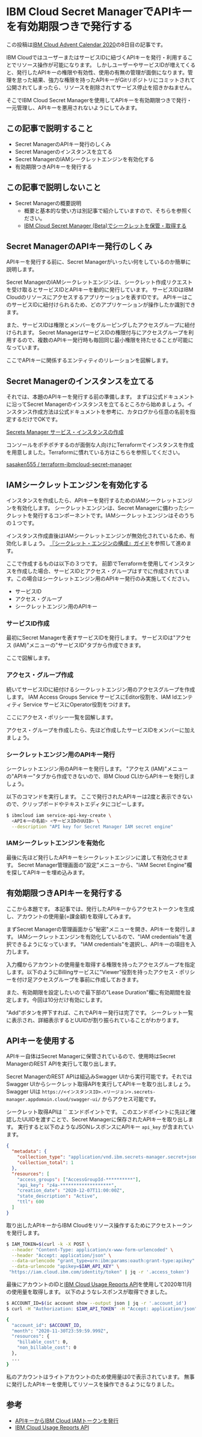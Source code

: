 # IBM Cloud Secret ManagerでAPIキーを有効期限つきで発行する

この投稿は[IBM Cloud Advent Calendar 2020](https://qiita.com/advent-calendar/2020/ibmcloud)の8日目の記事です。

IBM CloudではユーザーまたはサービスIDに紐づくAPIキーを発行・利用することでリソース操作が可能になります。
しかしユーザーやサービスIDが増えてくると、発行したAPIキーの権限や有効性、使用の有無の管理が面倒になります。管理を怠った結果、強力な権限を持ったAPIキーがGitリポジトリにコミットされて公開されてしまったら、リソースを削除されてサービス停止を招きかねません。

そこでIBM Cloud Secret Managerを使用してAPIキーを有効期限つきで発行・一元管理し、APIキーを悪用されないようにしてみます。


## この記事で説明すること

* Secret ManagerのAPIキー発行のしくみ
* Secret Managerのインスタンスを立てる
* Secret ManagerのIAMシークレットエンジンを有効化する
* 有効期限つきAPIキーを発行する


## この記事で説明しないこと

* Secret Managerの概要説明
  * 概要と基本的な使い方は別記事で紹介していますので、そちらを参照ください。
  * [IBM Cloud Secret Manager (Beta)でシークレットを保管・取得する](https://ponzmild.hatenablog.com/entry/2020/11/28/002322)


## Secret ManagerのAPIキー発行のしくみ

APIキーを発行する前に、Secret Managerがいったい何をしているのか簡単に説明します。

Secret ManagerのIAMシークレットエンジンは、シークレット作成リクエストを受け取るとサービスIDとAPIキーを動的に発行しています。
サービスIDはIBM Cloudのリソースにアクセスするアプリケーションを表すIDです。
APIキーはこのサービスIDに紐付けられるため、どのアプリケーションが操作したか識別できます。

また、サービスIDは権限とメンバーをグルーピングしたアクセスグループに紐付けられます。
Secret ManagerはサービスIDの権限付与にアクセスグループを利用するので、複数のAPIキー発行時も毎回同じ最小権限を持たせることが可能になっています。

ここでAPIキーに関係するエンティティのリレーションを図解します。


## Secret Managerのインスタンスを立てる

それでは、本題のAPIキーを発行する前の準備します。
まずは公式ドキュメントに沿ってSecret Managerのインスタンスを立てるところから始めましょう。インスタンス作成方法は公式ドキュメントを参考に、カタログから任意の名前を指定するだけでOKです。

[Secrets Manager サービス・インスタンスの作成](https://cloud.ibm.com/docs/secrets-manager?topic=secrets-manager-create-instance)

コンソールをポチポチするのが面倒な人向けにTerraformでインスタンスを作成を用意しました。Terraformに慣れている方はこちらを参照してください。

[sasaken555
/
terraform-ibmcloud-secret-manager](https://github.com/sasaken555/terraform-ibmcloud-secret-manager)

## IAMシークレットエンジンを有効化する

インスタンスを作成したら、APIキーを発行するためのIAMシークレットエンジンを有効化します。
シークレットエンジンは、Secret Managerに備わったシークレットを発行するコンポーネントです。IAMシークレットエンジンはそのうちの１つです。

インスタンス作成直後はIAMシークレットエンジンが無効化されているため、有効化しましょう。
[『シークレット・エンジンの構成』ガイド](https://cloud.ibm.com/docs/secrets-manager?topic=secrets-manager-secret-engines)を参照して進めます。

ここで作成するものは以下の３つです。
前節でTerraformを使用してインスタンスを作成した場合、サービスIDとアクセス・グループはすでに作成されています。この場合はシークレットエンジン用のAPIキー発行のみ実施してください。

* サービスID
* アクセス・グループ
* シークレットエンジン用のAPIキー

### サービスID作成

最初にSecret Managerを表すサービスIDを発行します。
サービスIDは"アクセス (IAM)"メニューの"サービスID"タブから作成できます。

ここで図解します。

### アクセス・グループ作成

続いてサービスIDに紐付けるシークレットエンジン用のアクセスグループを作成します。
IAM Access Groups Service サービスにEditor役割を、IAM Idエンティティ Service サービスにOperator役割をつけます。

ここにアクセス・ポリシー一覧を図解します。

アクセス・グループを作成したら、先ほど作成したサービスIDをメンバーに加えましょう。

### シークレットエンジン用のAPIキー発行

シークレットエンジン用のAPIキーを発行します。
"アクセス (IAM)"メニューの"APIキー"タブから作成できないので、IBM Cloud CLIからAPIキーを発行しましょう。

以下のコマンドを実行します。
ここで発行されたAPIキーは2度と表示できないので、クリップボードやテキストエディタにコピーします。

```bash
$ ibmcloud iam service-api-key-create \
  <APIキーの名前> <サービスIDのUUID> \
  --description "API key for Secret Manager IAM secret engine" 
```

### IAMシークレットエンジンを有効化

最後に先ほど発行したAPIキーをシークレットエンジンに渡して有効化させます。
Secret Manager管理画面の"設定"メニューから、"IAM Secret Engine"欄を探してAPIキーを埋め込みます。

## 有効期限つきAPIキーを発行する

ここから本題です。
本記事では、発行したAPIキーからアクセストークンを生成し、アカウントの使用量(=課金額)を取得してみます。

まずSecret Managerの管理画面から"秘密"メニューを開き、APIキーを発行します。
IAMシークレットエンジンを有効化しているので、"IAM credentials"を選択できるようになっています。
"IAM credentials"を選択し、APIキーの項目を入力します。

入力欄からアカウントの使用量を取得する権限を持ったアクセスグループを指定します。以下のようにBillingサービスに"Viewer"役割を持ったアクセス・ポリシーを付け足アクセスグループを事前に作成しておきます。

また、有効期限を設定したいので最下部の"Lease Duration"欄に有効期間を設定します。今回は10分だけ有効にします。

"Add"ボタンを押下すれば、これでAPIキー発行は完了です。
シークレット一覧に表示され、詳細表示するとUUIDが割り振られていることがわかります。

## APIキーを使用する

APIキー自体はSecret Managerに保管されているので、使用時はSecret ManagerのREST APIを実行して取り出します。

Secret ManagerのREST APIは組込みSwagger UIから実行可能です。それではSwagger UIからシークレット取得APIを実行してAPIキーを取り出しましょう。
Swagger UIは `https://<インスタンスID>.<リージョン>.secrets-manager.appdomain.cloud/swagger-ui/` からアクセス可能です。

シークレット取得APIは `` エンドポイントです。
このエンドポイントに先ほど確認したUUIDを渡すことで、Secret Managerに保存されたAPIキーを取り出します。
実行すると以下のようなJSONレスポンスにAPIキー `api_key` が含まれています。

```json
{
  "metadata": {
    "collection_type": "application/vnd.ibm.secrets-manager.secret+json",
    "collection_total": 1
  },
  "resources": [
    "access_groups": ["AccessGroupId-**********"],
    "api_key": "z4a-*******************",
    "creation_date": "2020-12-07T11:00:00Z",
    "state_description": "Active",
    "ttl": 600
  ]
}
```

取り出したAPIキーからIBM Cloudをリソース操作するためにアクセストークンを発行します。

```bash
$ IAM_TOKEN=$(curl -k -X POST \
  --header "Content-Type: application/x-www-form-urlencoded" \
  --header "Accept: application/json" \
  --data-urlencode "grant_type=urn:ibm:params:oauth:grant-type:apikey" \
  --data-urlencode "apikey=$IAM_API_KEY" \
 "https://iam.cloud.ibm.com/identity/token" | jq -r '.access_token')
```

最後にアカウントのIDと[IBM Cloud Usage Reports API](https://cloud.ibm.com/apidocs/metering-reporting)を使用して2020年11月の使用量を取得します。
以下のようなレスポンスが取得できました。

```bash
$ ACCOUNT_ID=$(ic account show --output json | jq -r '.account_id')
$ curl -H "Authorization: $IAM_API_TOKEN" -H "Accept: application/json" "https://billing.cloud.ibm.com/v4/accounts/$ACCOUNT_ID/summary/2020-11" | jq .

{
  "account_id": $ACCOUNT_ID,
  "month": "2020-11-30T23:59:59.999Z",
  "resources": {
    "billable_cost": 0,
    "non_billable_cost": 0
  },
  ...
}
```

私のアカウントはライトアカウントのため使用量は0で表示されています。
無事に発行したAPIキーを使用してリソースを操作できるようになりました。

## 参考

* [APIキーからIBM Cloud IAMトークンを発行](https://cloud.ibm.com/apidocs/secrets-manager#authentication)
* [IBM Cloud Usage Reports API](https://cloud.ibm.com/apidocs/metering-reporting)
